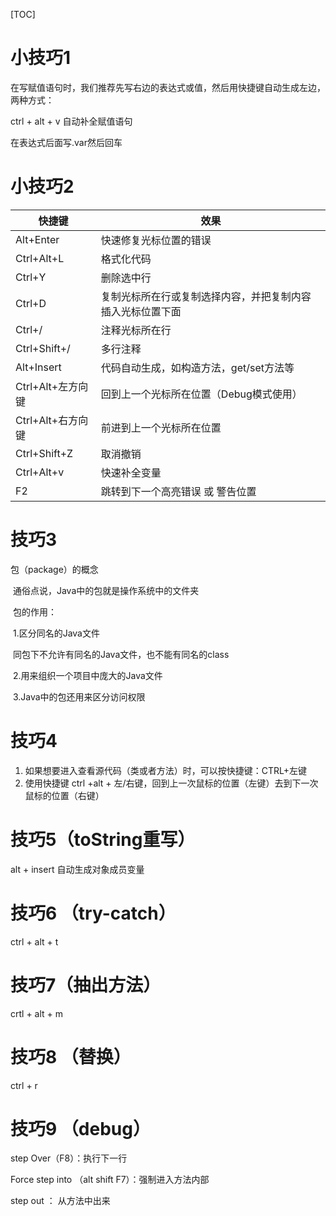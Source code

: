 [TOC]



# 小技巧1

在写赋值语句时，我们推荐先写右边的表达式或值，然后用快捷键自动生成左边，两种方式：

ctrl + alt + v 自动补全赋值语句

在表达式后面写.var然后回车



# 小技巧2

| 快捷键            | 效果                                                       |
| ----------------- | ---------------------------------------------------------- |
| Alt+Enter         | 快速修复光标位置的错误                                     |
| Ctrl+Alt+L        | 格式化代码                                                 |
| Ctrl+Y            | 删除选中行                                                 |
| Ctrl+D            | 复制光标所在行或复制选择内容，并把复制内容插入光标位置下面 |
| Ctrl+/            | 注释光标所在行                                             |
| Ctrl+Shift+/      | 多行注释                                                   |
| Alt+Insert        | 代码自动生成，如构造方法，get/set方法等                    |
| Ctrl+Alt+左方向键 | 回到上一个光标所在位置（Debug模式使用）                    |
| Ctrl+Alt+右方向键 | 前进到上一个光标所在位置                                   |
| Ctrl+Shift+Z      | 取消撤销                                                   |
| Ctrl+Alt+v        | 快速补全变量                                               |
| F2                | 跳转到下一个高亮错误 或 警告位置                           |



# 技巧3

包（package）的概念

​	通俗点说，Java中的包就是操作系统中的文件夹

​	包的作用：

​		1.区分同名的Java文件

​			同包下不允许有同名的Java文件，也不能有同名的class

​		2.用来组织一个项目中庞大的Java文件	

​		3.Java中的包还用来区分访问权限

# 技巧4

1. 如果想要进入查看源代码（类或者方法）时，可以按快捷键：CTRL+左键
2. 使用快捷键 ctrl +alt + 左/右键，回到上一次鼠标的位置（左键）去到下一次鼠标的位置（右键）

# 技巧5（toString重写）

alt + insert 自动生成对象成员变量

# 技巧6 （try-catch）

ctrl + alt + t

# 技巧7（抽出方法）

crtl + alt + m

# 技巧8 （替换）

ctrl + r

# 技巧9 （debug）

step Over（F8）：执行下一行

Force step into （alt shift F7）：强制进入方法内部

step out ： 从方法中出来